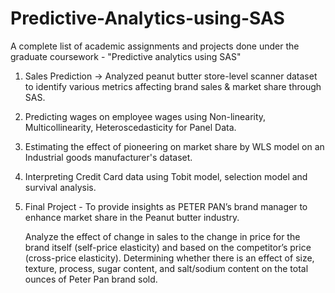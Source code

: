 # Predictive-Analytics-using-SAS

A complete list of academic assignments and projects done under the graduate coursework - "Predictive analytics using SAS"

1. Sales Prediction -> Analyzed peanut butter store-level scanner dataset to identify various metrics affecting brand sales & market share through SAS.

2. Predicting wages on employee wages using Non-linearity, Multicollinearity, Heteroscedasticity for Panel Data.

3. Estimating the effect of pioneering on market share by WLS model on an Industrial goods manufacturer's dataset.

4. Interpreting Credit Card data using Tobit model, selection model and survival analysis.

5. Final Project - To provide insights as PETER PAN’s brand manager to enhance market share in the Peanut butter industry.

    Analyze the effect of change in sales to the change in price for the brand itself (self-price elasticity) and based on the competitor’s price (cross-price elasticity).
    Determining whether there is an effect of size, texture, process, sugar content, and salt/sodium content on the total ounces of Peter Pan brand sold.
